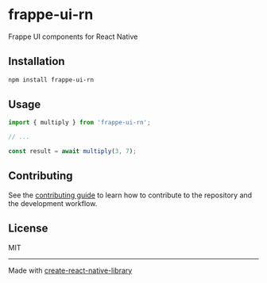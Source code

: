 # frappe-ui-rn

Frappe UI components for React Native

## Installation

```sh
npm install frappe-ui-rn
```

## Usage

```js
import { multiply } from 'frappe-ui-rn';

// ...

const result = await multiply(3, 7);
```

## Contributing

See the [contributing guide](CONTRIBUTING.md) to learn how to contribute to the repository and the development workflow.

## License

MIT

---

Made with [create-react-native-library](https://github.com/callstack/react-native-builder-bob)
